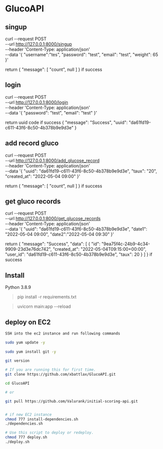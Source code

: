 # GlucoAPI

## singup

curl --request POST \
  --url http://127.0.0.1:8000/singup \
  --header 'Content-Type: application/json' \
  --data '{
	"username":"tes",
	"password": "test",
	"email": "test",
	"weight": 65
}'

return {
	"message": [
		"count",
		null
	]
} if success

## login

curl --request POST \
  --url http://127.0.0.1:8000/login \
  --header 'Content-Type: application/json' \
  --data '{
	"password": "test",
	"email": "test"
}'

return uuid code if success
{
	"message": "Success",
	"uuid": "da61fd19-c611-43f6-8c50-4b378b9e9d3e"
}

## add record gluco 

curl --request POST \
  --url http://127.0.0.1:8000/add_glucose_record \
  --header 'Content-Type: application/json' \
  --data '{
	"uuid": "da61fd19-c611-43f6-8c50-4b378b9e9d3e",
	"taux": "20",
	"created_at": "2022-05-04 09:00"
}'

return {
	"message": [
		"count",
		null
	]
} if success

## get gluco records

curl --request POST \
  --url http://127.0.0.1:8000/get_glucose_records \
  --header 'Content-Type: application/json' \
  --data '{
	"uuid": "da61fd19-c611-43f6-8c50-4b378b9e9d3e",
	"date1": "2022-05-04 09:00",
	"date2":"2022-05-04 09:30"
}'

return {
	"message": "Success",
	"data": [
		{
			"id": "9ea75f4c-24b9-4c34-9909-23d3e76dc742",
			"created_at": "2022-05-04T09:15:00+00:00",
			"user_id": "da61fd19-c611-43f6-8c50-4b378b9e9d3e",
			"taux": 20
		}
	]
} if success

## Install 
Python 3.8.9
> pip install -r requirements.txt

> uvicorn main:app --reload


## deploy on EC2
```bash
SSH into the ec2 instance and run following commands

sudo yum update -y
 
sudo yum install git -y
 
git version

# If you are running this for first time.
git clone https://github.com/xbattlax/GlucoAPI.git

cd GlucoAPI

# or 

git pull https://github.com/Valurank/initial-scoring-api.git


# if new EC2 instance
chmod 777 install-dependencies.sh
./dependencies.sh

# Use this script to deploy or redeploy.
chmod 777 deploy.sh
./deploy.sh

```





